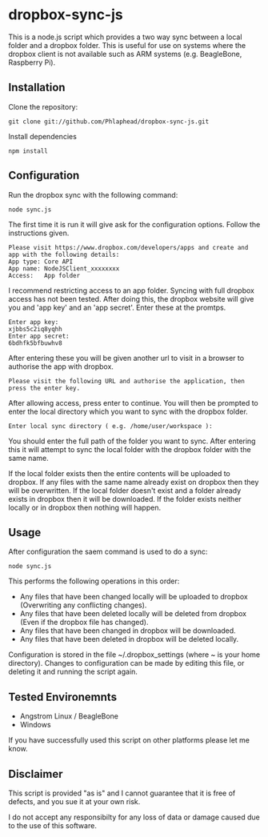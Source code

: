 
# dropbox-sync-js

This is a node.js script which provides a two way sync between a local folder and a dropbox folder. This is useful for use on systems where the dropbox client is not available such as ARM systems (e.g. BeagleBone, Raspberry Pi).


## Installation

Clone the repository:

	git clone git://github.com/Phlaphead/dropbox-sync-js.git

Install dependencies

	npm install


## Configuration

Run the dropbox sync with the following command:

	node sync.js

The first time it is run it will give ask for the configuration options. Follow the instructions given.

	Please visit https://www.dropbox.com/developers/apps and create and app with the following details:
	App type: Core API
	App name: NodeJSClient_xxxxxxxx
	Access:   App folder

I recommend restricting access to an app folder. Syncing with full dropbox access has not been tested.
After doing this, the dropbox website will give you and 'app key' and an 'app secret'. Enter these at the promtps.

	Enter app key:
	xjbbs5c2iq8yqhh
	Enter app secret:
	6bdhfk5bfbuwhv8

After entering these you will be given another url to visit in a browser to authorise the app with dropbox.

	Please visit the following URL and authorise the application, then press the enter key.


After allowing access, press enter to continue. You will then be prompted to enter the local directory which you want to sync with the dropbox folder.

	Enter local sync directory ( e.g. /home/user/workspace ):

You should enter the full path of the folder you want to sync. After entering this it will attempt to sync the local folder with the dropbox folder with the same name.

If the local folder exists then the entire contents will be uploaded to dropbox. If any files with the same name already exist on dropbox then they will be overwritten.
If the local folder doesn't exist and a folder already exists in dropbox then it will be downloaded. If the folder exists neither locally or in dropbox then nothing will happen.


## Usage

After configuration the saem command is used to do a sync:

	node sync.js

This performs the following operations in this order:

* Any files that have been changed locally will be uploaded to dropbox (Overwriting any conflicting changes).
* Any files that have been deleted locally will be deleted from dropbox (Even if the dropbox file has changed).
* Any files that have been changed in dropbox will be downloaded.
* Any files that have been deleted in dropbox will be deleted locally.

Configuration is stored in the file ~/.dropbox_settings (where ~ is your home directory). Changes to configuration can be made by editing this file, or deleting it and running the script again.


## Tested Environemnts

* Angstrom Linux / BeagleBone
* Windows

If you have successfully used this script on other platforms please let me know.


## Disclaimer

This script is provided "as is" and I cannot guarantee that it is free of defects, and you sue it at your own risk.

I do not accept any responsibilty for any loss of data or damage caused due to the use of this software.

